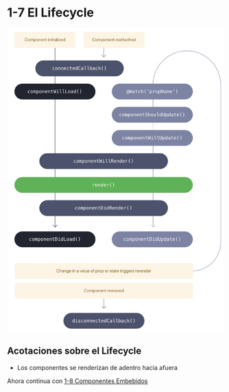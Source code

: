 # 1-7 El Lifecycle

![Lifecycle de stenciljs](./01-primeros-pasos__lifecycle.png)

## Acotaciones sobre el Lifecycle

- Los componentes se renderizan de adentro hacia afuera

Ahora continua con [1-8 Componentes Embebidos](1-8-componentes-embebidos.md)
